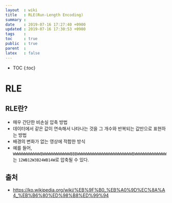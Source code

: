 ```yaml
---
layout  : wiki
title   : RLE(Run-Length Encoding)
summary : 
date    : 2019-07-16 17:27:40 +0900
updated : 2019-07-16 17:30:53 +0900
tags    : 
toc     : true
public  : true
parent  : 
latex   : false
---
```

* TOC
{:toc}

# RLE 
  
## RLE란?

* 매우 간단한 비손실 압축 방법
* 데이터에서 같은 값이 연속해서 나타나는 것을 그 개수와 반복되는 값만으로 표현하는 방법
* 배경의 변화가 없는 영상에 적합한 방식
* 예를 들어, `WWWWWWWWWWWWBWWWWWWWWWWWWBBBWWWWWWWWWWWWWWWWWWWWWWWWBWWWWWWWWWWWWWW`는 `12WB12W3B24WB14W`로 압축될 수 있다.

## 출처

* https://ko.wikipedia.org/wiki/%EB%9F%B0_%EB%A0%9D%EC%8A%A4_%EB%B6%80%ED%98%B8%ED%99%94
